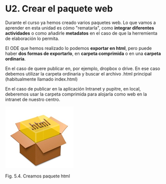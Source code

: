 
# U2. Crear el paquete web

Durante el curso ya hemos creado varios paquetes web. Lo que vamos a aprender en esta unidad es cómo "rematarla", como **integrar diferentes actividades** o como añadirle **metadatos** en el caso de que la herremienta de elaboración lo permita.

El ODE que hemos realizado lo podemos **exportar en html**, pero puede haber **dos formas de exportarlo**, en **carpeta comprimida** o en una **carpeta ordinaria**.

En el caso de quere publicar en, por ejemplo, dropbox o drive. En ese caso debemos utilizar la carpeta ordinaria y buscar el archivo .html principal (habitualmente llamado index.html)

En el caso de publicar en la aplicación Intranet y pupitre, en local, deberemos usar la carpeta comprimida para alojarla como web en la intranet de nuestro centro.

![](img/int_html.jpg)
<td style="text-align: center;">Fig. 5.4. Creamos paquete html</td>

